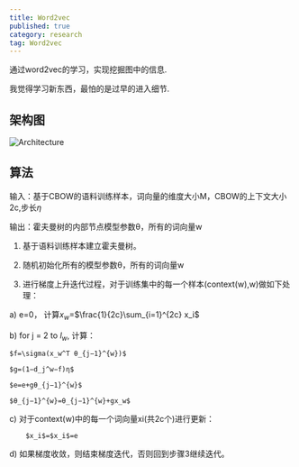 ```yaml
---
title: Word2vec
published: true
category: research
tag: Word2vec 
---
```


通过word2vec的学习，实现挖掘图中的信息.

我觉得学习新东西，最怕的是过早的进入细节.

## 架构图

![Architecture](http://plusnet.cn/assets/include/cbow.png)

## 算法

输入：基于CBOW的语料训练样本，词向量的维度大小M，CBOW的上下文大小2c,步长$\eta$

输出：霍夫曼树的内部节点模型参数θ，所有的词向量w

1. 基于语料训练样本建立霍夫曼树。

2. 随机初始化所有的模型参数θ，所有的词向量w

3. 进行梯度上升迭代过程，对于训练集中的每一个样本(context(w),w)做如下处理：

a)  e=0， 计算$x_w$=$\frac{1}{2c}\sum_{i=1}^{2c} x_i$

b)  for j = 2 to $l_w$, 计算：

    $f=\sigma(x_w^T θ_{j−1}^{w})$

    $g=(1−d_j^w−f)η$ 

    $e=e+gθ_{j−1}^{w}$

    $θ_{j−1}^{w}=θ_{j−1}^{w}+gx_w$

c) 对于context(w)中的每一个词向量xi(共2c个)进行更新：

        $x_i$=$x_i$=e

d) 如果梯度收敛，则结束梯度迭代，否则回到步骤3继续迭代。
